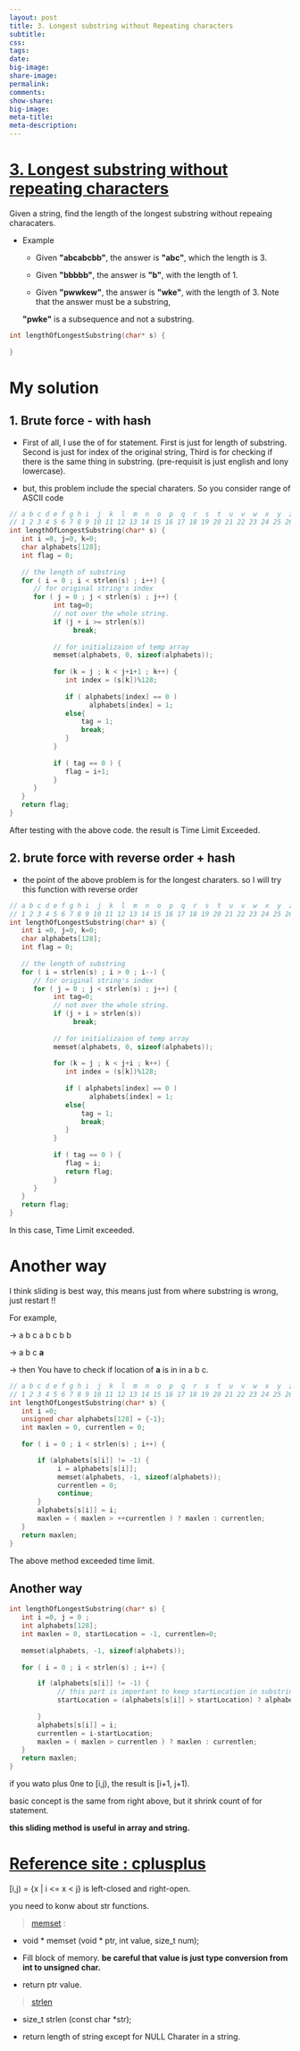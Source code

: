 ```yaml
---
layout: post
title: 3. Longest substring without Repeating characters
subtitle:
css:
tags:
date:
big-image:
share-image:
permalink:
comments:
show-share:
big-image:
meta-title:
meta-description:
---
```


# [3. Longest substring without repeating characters](https://leetcode.com/problems/longest-substring-without-repeating-characters/)

Given a string, find the length of the longest substring without repeaing characaters. 

  - Example 
    
     - Given **"abcabcbb"**, the answer is **"abc"**, which the length is 3. 
     
     - Given **"bbbbb"**, the answer is **"b"**, with the length of 1. 
     
     - Given **"pwwkew"**, the answer is **"wke"**, with the length of 3. Note that the answer must be a substring, 
     
     **"pwke"** is a subsequence and not a substring.  
```c
int lengthOfLongestSubstring(char* s) {
    
}
```
  
# My solution

## 1. Brute force - with hash

  - First of all, I use the  of for statement. First is just for length of substring. Second is just for index of the original string, Third is for checking if there is the same thing in substring. (pre-requisit is just english and lony lowercase).
   * but, this problem include the special charaters. So you consider range of ASCII code
  
```c
// a b c d e f g h i  j  k  l  m  n  o  p  q  r  s  t  u  v  w  x  y  z
// 1 2 3 4 5 6 7 8 9 10 11 12 13 14 15 16 17 18 19 20 21 22 23 24 25 26
int lengthOfLongestSubstring(char* s) {
   int i =0, j=0, k=0;
   char alphabets[128];
   int flag = 0; 
  
   // the length of substring
   for ( i = 0 ; i < strlen(s) ; i++) {
      // for original string's index
      for ( j = 0 ; j < strlen(s) ; j++) {
           int tag=0;
           // not over the whole string. 
           if (j + i >= strlen(s))
                break;
                
           // for initializaion of temp array
           memset(alphabets, 0, sizeof(alphabets));
           
           for (k = j ; k < j+i+1 ; k++) {
              int index = (s[k])%128;
              
              if ( alphabets[index] == 0 )
                    alphabets[index] = 1;
              else{ 
                  tag = 1;
                  break;
              }
           }
           
           if ( tag == 0 ) {
              flag = i+1;
           }
      }
   }
   return flag;
}
```
After testing with the above code. the result is Time Limit Exceeded.

## 2. brute force with reverse order + hash 

  - the point of the above problem is for the longest charaters. so I will try this function with reverse order
  
```c
// a b c d e f g h i  j  k  l  m  n  o  p  q  r  s  t  u  v  w  x  y  z
// 1 2 3 4 5 6 7 8 9 10 11 12 13 14 15 16 17 18 19 20 21 22 23 24 25 26
int lengthOfLongestSubstring(char* s) {
   int i =0, j=0, k=0;
   char alphabets[128];
   int flag = 0; 
  
   // the length of substring
   for ( i = strlen(s) ; i > 0 ; i--) {
      // for original string's index
      for ( j = 0 ; j < strlen(s) ; j++) {
           int tag=0;
           // not over the whole string. 
           if (j + i > strlen(s))
                break;
                
           // for initializaion of temp array
           memset(alphabets, 0, sizeof(alphabets));
           
           for (k = j ; k < j+i ; k++) {
              int index = (s[k])%128;
              
              if ( alphabets[index] == 0 )
                    alphabets[index] = 1;
              else{ 
                  tag = 1;
                  break;
              }
           }
           
           if ( tag == 0 ) {
              flag = i;
              return flag;
           }
      }
   }
   return flag;
}
```
In this case, Time Limit exceeded. 

# Another way

  I think sliding is best way, this means just from where substring is wrong, just restart !!
  
  For example, 
  
  -> a b c a b c b b 
  
  -> a b c **a**
  
  -> then You have to check if location of **a** is in in a b c.   

```c
// a b c d e f g h i  j  k  l  m  n  o  p  q  r  s  t  u  v  w  x  y  z
// 1 2 3 4 5 6 7 8 9 10 11 12 13 14 15 16 17 18 19 20 21 22 23 24 25 26
int lengthOfLongestSubstring(char* s) {
   int i =0;
   unsigned char alphabets[128] = {-1};
   int maxlen = 0, currentlen = 0;
   
   for ( i = 0 ; i < strlen(s) ; i++) {

       if (alphabets[s[i]] != -1) {
            i = alphabets[s[i]];
            memset(alphabets, -1, sizeof(alphabets));
            currentlen = 0; 
            continue;
       }
       alphabets[s[i]] = i;
       maxlen = ( maxlen > ++currentlen ) ? maxlen : currentlen; 
   }
   return maxlen;
}
```

The above method exceeded time limit. 

## Another way

```c
int lengthOfLongestSubstring(char* s) {
   int i =0, j = 0 ;
   int alphabets[128];
   int maxlen = 0, startLocation = -1, currentlen=0;
   
   memset(alphabets, -1, sizeof(alphabets));
   
   for ( i = 0 ; i < strlen(s) ; i++) {

       if (alphabets[s[i]] != -1) {
            // this part is important to keep startLocation in substring.
            startLocation = (alphabets[s[i]] > startLocation) ? alphabets[s[i]] : startLocation; 
            
       }
       alphabets[s[i]] = i;
       currentlen = i-startLocation;
       maxlen = ( maxlen > currentlen ) ? maxlen : currentlen; 
   }
   return maxlen;
}
```
if you wato plus 0ne to [i,j), the result is [i+1, j+1). 

basic concept is the same from right above, but it shrink count of for statement. 

**this sliding method is useful in array and string.**

# [Reference site : cplusplus](http://www.cplusplus.com/reference/clibrary/) 

[i,j) = {x | i <= x < j} is left-closed and right-open.

you need to konw about str functions.
  
> [memset](http://www.cplusplus.com/reference/cstring/memset/) : 
 
  - void * memset (void * ptr, int value, size_t num); 
  
  - Fill block of memory. **be careful that value is just type conversion from int to unsigned char.**
  
  - return ptr value. 
  
> [strlen](http://www.cplusplus.com/reference/cstring/strlen/) 

  - size_t strlen (const char *str);
  
  - return length of string except for NULL Charater in a string.

